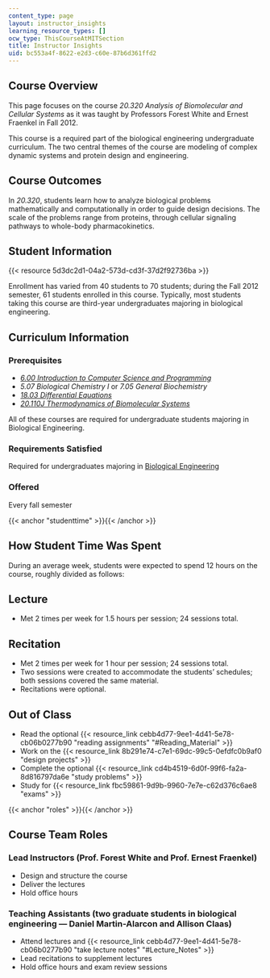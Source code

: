 ```yaml
---
content_type: page
layout: instructor_insights
learning_resource_types: []
ocw_type: ThisCourseAtMITSection
title: Instructor Insights
uid: bc553a4f-8622-e2d3-c60e-87b6d361ffd2
---
```


Course Overview
---------------

This page focuses on the course _20.320 Analysis of Biomolecular and Cellular Systems_ as it was taught by Professors Forest White and Ernest Fraenkel in Fall 2012.

This course is a required part of the biological engineering undergraduate curriculum. The two central themes of the course are modeling of complex dynamic systems and protein design and engineering.

Course Outcomes
---------------

In _20.320_, students learn how to analyze biological problems mathematically and computationally in order to guide design decisions. The scale of the problems range from proteins, through cellular signaling pathways to whole-body pharmacokinetics.

Student Information
-------------------

{{< resource 5d3dc2d1-04a2-573d-cd3f-37d2f92736ba >}}

Enrollment has varied from 40 students to 70 students; during the Fall 2012 semester, 61 students enrolled in this course. Typically, most students taking this course are third-year undergraduates majoring in biological engineering.

Curriculum Information
----------------------

### Prerequisites

*   [_6.00 Introduction to Computer Science and Programming_](/courses/6-00sc-introduction-to-computer-science-and-programming-spring-2011/)
*   _5.07 Biological Chemistry I_ or _7.05 General Biochemistry_
*   [_18.03 Differential Equations_](/courses/18-03sc-differential-equations-fall-2011/)
*   [_20.110J Thermodynamics of Biomolecular Systems_](/courses/20-110j-thermodynamics-of-biomolecular-systems-fall-2005/)

All of these courses are required for undergraduate students majoring in Biological Engineering.

### Requirements Satisfied

Required for undergraduates majoring in [Biological Engineering](http://web.mit.edu/be/programs/ugrad_requirements.shtml)

### Offered

Every fall semester

{{< anchor "studenttime" >}}{{< /anchor >}}

How Student Time Was Spent
--------------------------

During an average week, students were expected to spend 12 hours on the course, roughly divided as follows:

Lecture
-------

*   Met 2 times per week for 1.5 hours per session; 24 sessions total.

Recitation
----------

*   Met 2 times per week for 1 hour per session; 24 sessions total.
*   Two sessions were created to accommodate the students’ schedules; both sessions covered the same material.
*   Recitations were optional.

Out of Class
------------

*   Read the optional {{< resource_link cebb4d77-9ee1-4d41-5e78-cb06b0277b90 "reading assignments" "#Reading_Material" >}}
*   Work on the {{< resource_link 8b291e74-c7e1-69dc-99c5-0efdfc0b9af0 "design projects" >}}
*   Complete the optional {{< resource_link cd4b4519-6d0f-99f6-fa2a-8d816797da6e "study problems" >}}
*   Study for {{< resource_link fbc59861-9d9b-9960-7e7e-c62d376c6ae8 "exams" >}}

{{< anchor "roles" >}}{{< /anchor >}}

Course Team Roles
-----------------

### Lead Instructors (Prof. Forest White and Prof. Ernest Fraenkel)

*   Design and structure the course
*   Deliver the lectures
*   Hold office hours

### Teaching Assistants (two graduate students in biological engineering — Daniel Martin-Alarcon and Allison Claas)

*   Attend lectures and {{< resource_link cebb4d77-9ee1-4d41-5e78-cb06b0277b90 "take lecture notes" "#Lecture_Notes" >}}
*   Lead recitations to supplement lectures
*   Hold office hours and exam review sessions